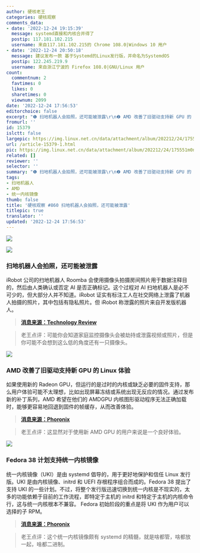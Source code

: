 ```yaml
---
author: 硬核老王
categories: 硬核观察
comments_data:
- date: '2022-12-24 19:15:39'
  message: systemd直接和内核合并得了
  postip: 117.181.102.215
  username: 来自117.181.102.215的 Chrome 108.0|Windows 10 用户
- date: '2022-12-24 20:50:18'
  message: 建议发布一款 基于Systemd的Linux发行版，并命名为SystemdOS
  postip: 122.245.219.9
  username: 来自浙江宁波的 Firefox 108.0|GNU/Linux 用户
count:
  commentnum: 2
  favtimes: 0
  likes: 0
  sharetimes: 0
  viewnum: 2099
date: '2022-12-24 17:56:53'
editorchoice: false
excerpt: "❶ 扫地机器人会拍照，还可能被泄露\r\n❷ AMD 改善了旧驱动支持新 GPU 的 Linux 体验\r\n❸ Fedora 38 计划支持统一内核镜像"
fromurl: ''
id: 15379
islctt: false
largepic: https://img.linux.net.cn/data/attachment/album/202212/24/175551m0nc9wh1hc5n3zwc.jpg
url: /article-15379-1.html
pic: https://img.linux.net.cn/data/attachment/album/202212/24/175551m0nc9wh1hc5n3zwc.jpg.thumb.jpg
related: []
reviewer: ''
selector: ''
summary: "❶ 扫地机器人会拍照，还可能被泄露\r\n❷ AMD 改善了旧驱动支持新 GPU 的 Linux 体验\r\n❸ Fedora 38 计划支持统一内核镜像"
tags:
- 扫地机器人
- AMD
- 统一内核镜像
thumb: false
title: '硬核观察 #860 扫地机器人会拍照，还可能被泄露'
titlepic: true
translator: ''
updated: '2022-12-24 17:56:53'
---
```


![](/data/attachment/album/202212/24/175551m0nc9wh1hc5n3zwc.jpg)


![](/data/attachment/album/202212/24/175600h48hanudaahtxddh.jpg)


### 扫地机器人会拍照，还可能被泄露


iRobot 公司的扫地机器人 Roomba 会使用摄像头拍摄房间照片用于数据注释目的，然后由人类确认或否定 AI 是否正确标记。这个过程对 AI 扫地机器人是必不可少的，但大部分人并不知道。iRobot 证实有标注工人在社交网络上泄露了机器人拍摄的照片，其中包括有隐私照片。但 iRobot 称泄露的照片来自开发版机器人。



> 
> **[消息来源：Technology Review](https://www.technologyreview.com/2022/12/19/1065306/roomba-irobot-robot-vacuums-artificial-intelligence-training-data-privacy/)**
> 
> 
> 



> 
> 老王点评：可能你会知道家庭监控摄像头会被劫持或泄露视频或照片，但是你可能不会想到这么低的角度还有一只摄像头。
> 
> 
> 


![](/data/attachment/album/202212/24/175616j17h43hzwv544wq8.jpg)


### AMD 改善了旧驱动支持新 GPU 的 Linux 体验


如果使用新的 Radeon GPU，但运行的是过时的内核或缺乏必要的固件支持，那么用户体验可能不太理想，比如出现屏幕冻结或系统出现无反应的情况。通过发布新的补丁系列，AMD 希望在他们的 AMDGPU 内核图形驱动程序无法正确加载时，能够更容易地回退到固件的帧缓存，从而改善体验。



> 
> **[消息来源：Phoronix](https://www.phoronix.com/news/AMD-Re-FW-FB-On-Failed-Probe)**
> 
> 
> 



> 
> 老王点评：这显然对于使用新 AMD GPU 的用户来说是一个良好体验。
> 
> 
> 


![](/data/attachment/album/202212/24/175631n3o65x6fr3fx575u.jpg)


### Fedora 38 计划支持统一内核镜像


统一内核镜像（UKI）是由 systemd 倡导的，用于更好地保护和信任 Linux 发行版。UKI 是由内核镜像、initrd 和 UEFI 存根程序组合而成的。Fedora 38 提出了支持 UKI 的一些计划。不过，将整个发行版迅速切换到统一内核是不现实的，太多的功能依赖于目前的工作流程，即特定于主机的 initrd 和特定于主机的内核命令行，这与统一内核根本不兼容。 Fedora 初始阶段的重点是将 UKI 作为用户可以选择的子 RPM。



> 
> **[消息来源：Phoronix](https://www.phoronix.com/news/Fedora-38-Unified-Kernel-Part-1)**
> 
> 
> 



> 
> 老王点评：这个统一内核镜像颇有 systemd 的精髓，就是啥都管，啥都放一起，啥都二进制。
> 
> 
>